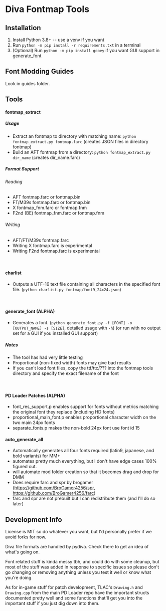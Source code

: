 Diva Fontmap Tools
==================

## Installation
1. Install Python 3.8+ -- use a venv if you want
2. Run `python -m pip install -r requirements.txt` in a terminal
3. (Optional) Run `python -m pip install gooey` if you want GUI support in generate_font

## Font Modding Guides
Look in guides folder.

## Tools
#### fontmap_extract
 ##### Usage
 - Extract an fontmap to directory with matching name: `python fontmap_extract.py fontmap.farc`
     (creates JSON files in directory fontmap)
 - Build an AFT fontmap from a directory: `python fontmap_extract.py dir_name`
     (creates dir_name.farc)
 
 ##### Format Support
 ###### Reading
 - AFT fontmap.farc or fontmap.bin
 - FT/M39s fontmap.farc or fontmap.bin
 - X fontmap_fnm.farc or fontmap.fnm
 - F2nd (BE) fontmap_fnm.farc or fontmap.fnm
 
 ###### Writing
 - AFT/FT/M39s fontmap.farc
 - Writing X fontmap.farc is experimental
 - Writing F2nd fontmap.farc is experimental

　

#### charlist
 - Outputs a UTF-16 text file containing all characters in the specified font file.
     (`python charlist.py fontmap/font9_24x24.json`)

　

#### generate_font (ALPHA)
 - Generates a font.
     (`python generate_font.py -f [FONT] -o [OUTPUT_NAME] -s [SIZE]`, detailed usage with `-h`)
     (or run with no output set for a GUI if you installed GUI support)
 
 ##### Notes
 - The tool has had very little testing
 - Proportional (non-fixed width) fonts may give bad results
 - If you can't load font files, copy the ttf/ttc/??? into the fontmap tools directory and specify the exact filename of the font

　

#### PD Loader Patches (ALPHA)
 - font_res_support.p enables support for fonts without metrics matching the original font they replace (including HD fonts)
 - proportional_main_font.p enables proportional character width on the two main 24px fonts
 - separate_fonts.p makes the non-bold 24px font use font id 15

 #### auto_generate_all
 - Automatically generates all four fonts required (latin9, japanese, and bold variants) for MM+
 - automates pretty much everything, but I don't have edge cases 100% figured out.
 - will automate mod folder creation so that it becomes drag and drop for DMM
 - Does require farc and spr by brogamer (https://github.com/BroGamer4256/spr, https://github.com/BroGamer4256/farc) 
 - farc and spr are not prebuilt but I can redistribute them (and I'll do so later)

## Development Info
License is MIT so do whatever you want, but I'd personally prefer if we avoid forks for now.

Diva file formats are handled by pydiva. Check there to get an idea of what's going on.

Font related stuff is kinda messy tbh, and could do with some cleanup, but most of the stuff was added in response to
specific issues so please don't go changing or removing anything unless you test it well or know what you're doing.

As for in-game stuff for patch development, TLAC's `Drawing.h` and `Drawing.cpp` from the main PD Loader repo have the
important structs documented pretty well and some functions that'll get you into the important stuff if you just dig
down into them.